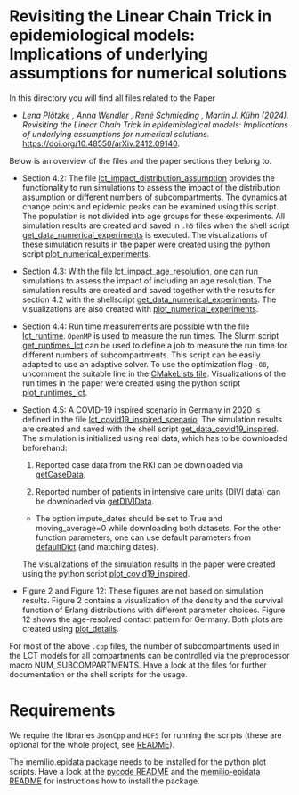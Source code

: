 # Revisiting the Linear Chain Trick in epidemiological models: Implications of underlying assumptions for numerical solutions #

In this directory you will find all files related to the Paper 

- _Lena Plötzke , Anna Wendler , René Schmieding , Martin J. Kühn (2024). Revisiting the Linear Chain Trick in epidemiological models: Implications of underlying assumptions for numerical solutions._ 
https://doi.org/10.48550/arXiv.2412.09140.

Below is an overview of the files and the paper sections they belong to.

- Section 4.2: The file [lct_impact_distribution_assumption](lct_impact_distribution_assumption.cpp) provides the functionality to run simulations to assess the impact of the distribution assumption or different numbers of subcompartments. The dynamics at change points and epidemic peaks can be examined using this script. The population is not divided into age groups for these experiments. All simulation results are created and saved in `.h5` files when the shell script [get_data_numerical_experiments](get_data_numerical_experiments.sh) is executed. The visualizations of these simulation results in the paper were created using the python script [plot_numerical_experiments](plot_numerical_experiments.py).

- Section 4.3: With the file [lct_impact_age_resolution](lct_impact_age_resolution.cpp), one can run simulations to assess the impact of including an age resolution. The simulation results are created and saved together with the results for section 4.2 with the shellscript [get_data_numerical_experiments](get_data_numerical_experiments.sh). The visualizations are also created with [plot_numerical_experiments](plot_numerical_experiments.py).

- Section 4.4: Run time measurements are possible with the file [lct_runtime](lct_runtime.cpp). `OpenMP` is used to measure the run times. The Slurm script [get_runtimes_lct](get_runtimes_lct.sh) can be used to define a job to measure the run time for different numbers of subcompartments. This script can be easily adapted to use an adaptive solver. To use the optimization flag `-O0`, uncomment the suitable line in the [CMakeLists file](CMakeLists.txt). Visualizations of the run times in the paper were created using the python script [plot_runtimes_lct](plot_runtimes_lct.py).

- Section 4.5: A COVID-19 inspired scenario in Germany in 2020 is defined in the file [lct_covid19_inspired_scenario](lct_covid19_inspired_scenario.cpp). The simulation results are created and saved with the shell script [get_data_covid19_inspired](get_data_covid19_inspired.sh). 
    The simulation is initialized using real data, which has to be downloaded beforehand:
    1. Reported case data from the RKI can be downloaded via [getCaseData](../../../pycode/memilio-epidata/memilio/epidata/getCaseData.py).

    2. Reported number of patients in intensive care units (DIVI data) can be downloaded via [getDIVIData](../../../pycode/memilio-epidata/memilio/epidata/getDIVIData.py).

    - The option impute_dates should be set to True and moving_average=0 while downloading both datasets. For the other function parameters, one can use default parameters from [defaultDict](../../../pycode/memilio-epidata/memilio/epidata/defaultDict.py) (and matching dates).

    The visualizations of the simulation results in the paper were created using the python script [plot_covid19_inspired](plot_covid19_inspired.py).

- Figure 2 and Figure 12: These figures are not based on simulation results. Figure 2 contains a visualization of the density and the survival function of Erlang distributions with different parameter choices. Figure 12 shows the age-resolved contact pattern for Germany. Both plots are created using [plot_details](plot_details.py).


For most of the above `.cpp` files, the number of subcompartments used in the LCT models for all compartments can be controlled via the preprocessor macro NUM_SUBCOMPARTMENTS. Have a look at the files for further documentation or the shell scripts for the usage. 

# Requirements
We require the libraries `JsonCpp` and `HDF5` for running the scripts (these are optional for the whole project, see [README](../../README.md)).

The memilio.epidata package needs to be installed for the python plot scripts. 
Have a look at the [pycode README](../../../pycode/README.rst) and the [memilio-epidata README](../../../pycode/memilio-epidata/README.rst) for instructions how to install the package.
